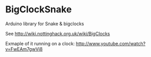 BigClockSnake
=============

Arduino library for Snake &amp; bigclocks

See http://wiki.nottinghack.org.uk/wiki/BigClocks

Exmaple of it running on a clock:
http://www.youtube.com/watch?v=FwEAm7gwVj8

